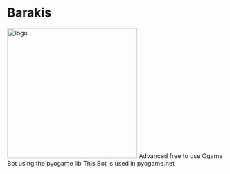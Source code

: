 # Barakis
<img src="https://github.com/alaingilbert/pyogame/blob/develop/logo.png?raw=true" width="300" alt="logo">
Advanced free to use Ogame Bot using the pyogame lib
This Bot is used in pyogame.net




